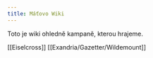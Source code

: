 ```yaml
---
title: Máťovo Wiki
---
```


Toto je wiki ohledně kampaně, kterou hrajeme. 

[[Eiselcross]]
[[Exandria/Gazetter/Wildemount]]
